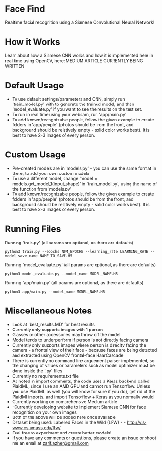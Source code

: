 # Face Find
Realtime facial recognition using a Siamese Convolutional Neural Network!

# How it Works
Learn about how a Siamese CNN works and how it is implemented here in real time using OpenCV, here: MEDIUM ARTICLE CURRENTLY BEING WRITTEN

# Default Usage
- To use default settings/parameters and CNN, simply run 'train_model.py' with to generate the trained model, and then 'model_evaluate.py' if you want to see the results on the test set.
- To run in real time using your webcam, run 'app/main.py'
- To add known/recognizable people, follow the given example to create folders in 'app/people' (photos should be from the front, and background should be relatively empty - solid color works best). It is best to have 2-3 images of every person.

# Custom Usage
- Pre-created models are in 'models.py' - you can use the same format in there, to add your own custom models
- To use a different model, change 'model = models.get_model_1(input_shape)' in 'train_model.py', using the name of the function from 'models.py'
-  To add known/recognizable people, follow the given example to create folders in 'app/people' (photos should be from the front, and background should be relatively empty - solid color works best). It is best to have 2-3 images of every person.

# Running Files
Running 'train.py' (all params are optional, as there are defaults)
```shell
python3 train.py --epochs NUM_EPOCHS --learning_rate LEARNING_RATE --model_save_name NAME_TO_SAVE.H5
```
Running 'model_evaluate.py' (all params are optional, as there are defaults)
```shell
python3 model_evaluate.py --model_name MODEL_NAME.H5
```
Running 'app/main.py' (all params are optional, as there are defaults)
```shell
python3 app/main.py --model_name MODEL_NAME.H5
```

# Miscellaneous Notes
- Look at 'best_results.MD' for best results
- Currently only supports images with 1 person
- Glasses or other accessories may throw off the model
- Model tends to underperform if person is not directly facing camera
- Currently only supports images where person is direclty facing the camera - a frontal view of their face - because faces are being detected and extracted using OpenCV frontal-face HaarCascade
- There is currently no command line arguement parser implemented, so the changing of values or parameters such as model optimizer must be done inside the '.py' files
- Currently no requirements.txt file
- As noted in import comments, the code uses a Keras backend called PlaidML, since I use an AMD GPU and cannot run Tensorflow. Unless you use PlaidML as well (you will know for sure if you do), get rid of the PlaidMl imports, and import Tensorflow + Keras as you normally would
- Currently working on comprehensive Medium article
- -Currently developing website to implement Siamese CNN for face recognition on your own images
- Both of the above will be added here once available
- Dataset being used: Labelled Faces in the Wild (LFW) - - http://vis-www.cs.umass.edu/lfw/
- Feel free to experiment and create better models!
- If you have any comments or questions, please create an issue or shoot me an email at zarif.azher@gmail.com

